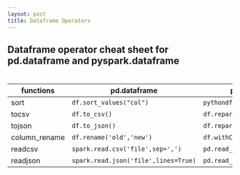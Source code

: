 ```yaml
---
layout: post
title: Dataframe Operators
---
```


## Dataframe operator cheat sheet for pd.dataframe and pyspark.dataframe

#
|functions  |  pd.dataframe | pyspark.dataframe  |
|---|---|---|
|sort  | ```df.sort_values("col")```  | ```pythondf.sort(desc(col))```  | 
|tocsv  | ```df.to_csv()```  | ```df.repartition(1).write.csv()```  |
|tojson  | ```df.to_json()```  | ```df.repartition(1).write.json()```  |
|column_rename|```df.rename('old','new')```| ```df.withColumnRenamed('old','new')```|
|readcsv|```spark.read.csv('file',sep=',')```|```pd.read_csv('file',sep=',')```|
|readjson|```spark.read.json('file',lines=True)```|```pd.read_json('file',lines=True)```|